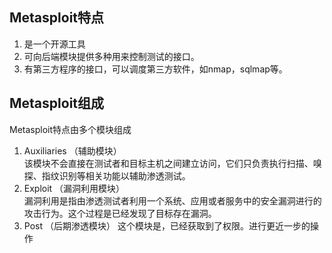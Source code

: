 ## Metasploit特点
1. 是一个开源工具
2. 可向后端模块提供多种用来控制测试的接口。
3. 有第三方程序的接口，可以调度第三方软件，如nmap，sqlmap等。

## Metasploit组成
Metasploit特点由多个模块组成
1. Auxiliaries （辅助模块）  
该模块不会直接在测试者和目标主机之间建立访问，它们只负责执行扫描、嗅 探、指纹识别等相关功能以辅助渗透测试。
2. Exploit （漏洞利用模块）  
漏洞利用是指由渗透测试者利用一个系统、应用或者服务中的安全漏洞进行的攻击行为。这个过程是已经发现了目标存在漏洞。
3. Post （后期渗透模块）
这个模块是，已经获取到了权限。进行更近一步的操作


```{.python .input}

```
